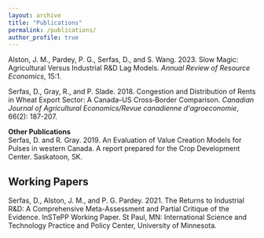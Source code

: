 ```yaml
---
layout: archive
title: "Publications"
permalink: /publications/
author_profile: true
---
```



Alston, J. M., Pardey, P. G., Serfas, D., and S. Wang. 2023. Slow Magic: Agricultural Versus Industrial R&D Lag Models. *Annual Review of Resource Economics*, 15:1.

Serfas, D., Gray, R., and P. Slade. 2018. Congestion and Distribution of Rents in Wheat Export Sector: A Canada–US Cross‐Border Comparison. *Canadian Journal of Agricultural Economics/Revue canadienne d'agroeconomie*, 66(2): 187-207. 

**Other Publications** <br />
Serfas, D. and R. Gray. 2019. An Evaluation of Value Creation Models for Pulses in western Canada. A report prepared for the Crop Development Center. Saskatoon, SK.

Working Papers
------

Serfas, D., Alston, J. M., and P. G. Pardey. 2021. The Returns to Industrial R&D: A Comprehensive Meta-Assessment and Partial Critique of the Evidence. InSTePP Working Paper. St Paul, MN: International Science and Technology Practice and Policy Center, University of Minnesota.

